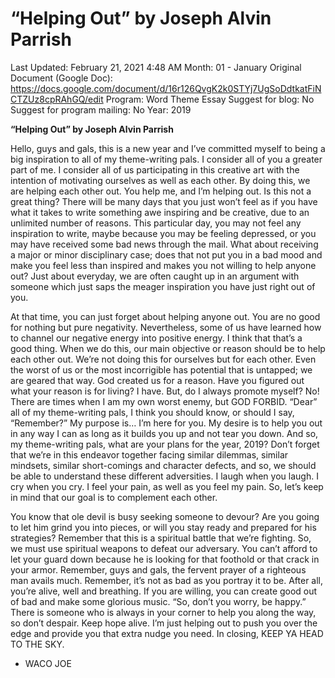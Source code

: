 # “Helping Out” by Joseph Alvin Parrish

Last Updated: February 21, 2021 4:48 AM
Month: 01 - January
Original Document (Google Doc): https://docs.google.com/document/d/16r126QvgK2k0STYj7UgSoDdtkatFiNCTZUz8cpRAhGQ/edit
Program: Word Theme Essay
Suggest for blog: No
Suggest for program mailing: No
Year: 2019

**“Helping Out” by Joseph Alvin Parrish**

Hello, guys and gals, this is a new year and I’ve committed myself to being a big inspiration to all of my theme-writing pals. I consider all of you a greater part of me. I consider all of us participating in this creative art with the intention of motivating ourselves as well as each other. By doing this, we are helping each other out. You help me, and I’m helping out. Is this not a great thing? There will be many days that you just won’t feel as if you have what it takes to write something awe inspiring and be creative, due to an unlimited number of reasons. This particular day, you may not feel any inspiration to write, maybe because you may be feeling depressed, or you may have received some bad news through the mail. What about receiving a major or minor disciplinary case; does that not put you in a bad mood and make you feel less than inspired and makes you not willing to help anyone out? Just about everyday, we are often caught up in an argument with someone which just saps the meager inspiration you have just right out of you.

At that time, you can just forget about helping anyone out. You are no good for nothing but pure negativity. Nevertheless, some of us have learned how to channel our negative energy into positive energy. I think that that’s a good thing. When we do this, our main objective or reason should be to help each other out. We’re not doing this for ourselves but for each other. Even the worst of us or the most incorrigible has potential that is untapped; we are geared that way. God created us for a reason. Have you figured out what your reason is for living? I have. But, do I always promote myself? No! There are times when I am my own worst enemy, but GOD FORBID. “Dear” all of my theme-writing pals, I think you should know, or should I say, “Remember?” My purpose is… I’m here for you. My desire is to help you out in any way I can as long as it builds you up and not tear you down. And so, my theme-writing pals, what are your plans for the year, 2019? Don’t forget that we’re in this endeavor together facing similar dilemmas, similar mindsets, similar short-comings and character defects, and so, we should be able to understand these different adversities. I laugh when you laugh. I cry when you cry. I feel your pain, as well as you feel my pain. So, let’s keep in mind that our goal is to complement each other.

You know that ole devil is busy seeking someone to devour? Are you going to let him grind you into pieces, or will you stay ready and prepared for his strategies? Remember that this is a spiritual battle that we’re fighting. So, we must use spiritual weapons to defeat our adversary. You can’t afford to let your guard down because he is looking for that foothold or that crack in your armor. Remember, guys and gals, the fervent prayer of a righteous man avails much. Remember, it’s not as bad as you portray it to be. After all, you’re alive, well and breathing. If you are willing, you can create good out of bad and make some glorious music. “So, don’t you worry, be happy.” There is someone who is always in your corner to help you along the way, so don’t despair. Keep hope alive. I’m just helping out to push you over the edge and provide you that extra nudge you need. In closing, KEEP YA HEAD TO THE SKY.

- WACO JOE